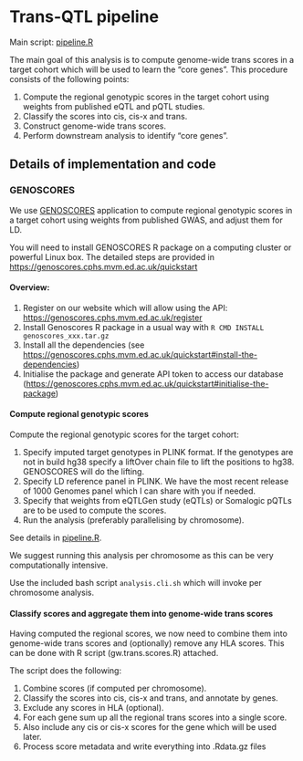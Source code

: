 # Trans-QTL pipeline

Main script: [pipeline.R](pipeline.R)

The main goal of this analysis is to compute genome-wide trans scores in a target cohort which will be used to learn the “core genes”. This procedure consists of the following points:

1.  Compute the regional genotypic scores in the target cohort using weights from published eQTL and pQTL studies.
2.  Classify the scores into cis, cis-x and trans.
3.  Construct genome-wide trans scores.
4.  Perform downstream analysis to identify “core genes”.

## Details of implementation and code

### GENOSCORES

We use [GENOSCORES](https://genoscores.cphs.mvm.ed.ac.uk) application to 
compute regional genotypic scores in a target cohort using weights from published GWAS, and adjust them for LD.
 
You will need to install GENOSCORES R package on a computing cluster or powerful Linux box. The detailed steps are provided in https://genoscores.cphs.mvm.ed.ac.uk/quickstart

#### Overview:

1.  Register on our website which will allow using the API: https://genoscores.cphs.mvm.ed.ac.uk/register
2.  Install Genoscores R package in a usual way with `R CMD INSTALL genoscores_xxx.tar.gz`
3.  Install all the dependencies (see https://genoscores.cphs.mvm.ed.ac.uk/quickstart#install-the-dependencies)
4.  Initialise the package and generate API token to access our database (https://genoscores.cphs.mvm.ed.ac.uk/quickstart#initialise-the-package)

#### Compute regional genotypic scores

Compute the regional genotypic scores for the target cohort:

1.  Specify imputed target genotypes in PLINK format. If the genotypes are not in build hg38 specify a liftOver chain file to lift the positions to hg38. GENOSCORES will do the lifting.
2.  Specify LD reference panel in PLINK. We have the most recent release of 1000 Genomes panel which I can share with you if needed.
3.  Specify that weights from eQTLGen study (eQTLs) or Somalogic pQTLs are to be used to compute the scores.
4.  Run the analysis (preferably parallelising by chromosome).

See details in [pipeline.R](pipeline.R).

We suggest running this analysis per chromosome as this can be very computationally intensive.

Use the included bash script `analysis.cli.sh` which will invoke per chromosome analysis.

#### Classify scores and aggregate them into genome-wide trans scores

Having computed the regional scores, we now need to combine them into genome-wide trans
scores and (optionally) remove any HLA scores. This can be done with R script (gw.trans.scores.R) attached.

The script does the following:

1.  Combine scores (if computed per chromosome).
2.  Classify the scores into cis, cis-x and trans, and annotate by genes.
3.  Exclude any scores in HLA (optional).
4.  For each gene sum up all the regional trans scores into a single score.
5.  Also include any cis or cis-x scores for the gene which will be used later.
6.  Process score metadata and write everything into .Rdata.gz files
